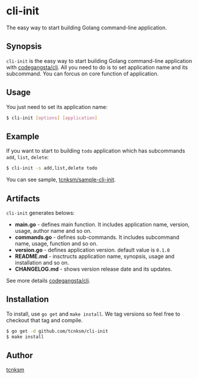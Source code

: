 cli-init
====

The easy way to start building Golang command-line application.


## Synopsis

`cli-init` is the easy way to start building Golang command-line application with [codegangsta/cli](https://github.com/codegangsta/cli). All you need to do is to set application name and its subcommand. You can forcus on core function of application.  

## Usage

You just need to set its application name:

```bash
$ cli-init [options] [application]
```

## Example

If you want to start to building `todo` application which has subcommands `add`, `list`, `delete`:

```bash
$ cli-init -s add,list,delete todo
```

You can see sample, [tcnksm/sample-cli-init](https://github.com/tcnksm/sample-cli-init).

## Artifacts

`cli-init` generates belows:

- **main.go** - defines main function. It includes application name, version, usage, author name and so on. 
- **commands.go** - defines sub-commands. It includes subcommand name, usage, function and so on. 
- **version.go** - defines application version. default value is `0.1.0`
- **README.md** - insctructs application name, synopsis, usage and installation and so on. 
- **CHANGELOG.md** - shows version release date and its updates.

See more details [codegangsta/cli](https://github.com/codegangsta/cli).

## Installation

To install, use `go get` and `make install`. We tag versions so feel free to checkout that tag and compile.

```bash
$ go get -d github.com/tcnksm/cli-init
$ make install 
```

## Author

[tcnksm](https://github.com/tcnksm)

